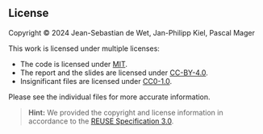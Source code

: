 ## License

Copyright © 2024 Jean-Sebastian de Wet, Jan-Philipp Kiel, Pascal Mager

This work is licensed under multiple licenses:
- The code is licensed under [MIT](LICENSES/MIT.txt).
- The report and the slides are licensed under [CC-BY-4.0](LICENSES/CC-BY-4.0.txt).
- Insignificant files are licensed under [CC0-1.0](LICENSES/CC0-1.0.txt).

Please see the individual files for more accurate information.

> **Hint:** We provided the copyright and license information in accordance to the [REUSE Specification 3.0](https://reuse.software/spec/).
